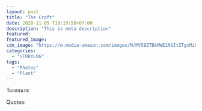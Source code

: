 ```yaml
---
layout: post
title: "The Craft"
date: 2020-11-05 T19:19:58+07:00
description: "This is meta description"
featured:
featured_image:
cdn_image: "https://m.media-amazon.com/images/M/MV5BZTBkMWE1NGItZTgxMi00ZTE0LWIzZjAtNzQ5ZGZlZTQxN2EwXkEyXkFqcGdeQXVyMTQxNzMzNDI@._V1_.jpg"
categories:
  - "STORYLOG"
tags:
  - "Photos"
  - "Plant"
---
```

วันออกฉาย:

Quotes:
